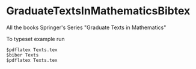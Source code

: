GraduateTextsInMathematicsBibtex
================================

All the books Springer's Series "Graduate Texts in Mathematics" 

To typeset example run

    $pdflatex Texts.tex
    $biber Texts
    $pdflatex Texts.tex

